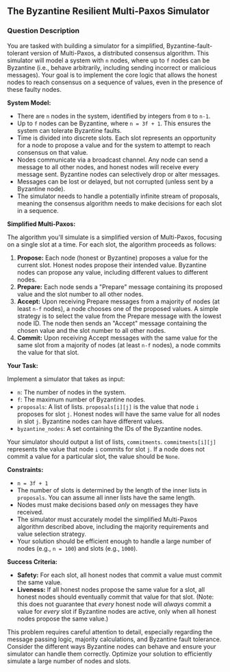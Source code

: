 ## The Byzantine Resilient Multi-Paxos Simulator

### Question Description

You are tasked with building a simulator for a simplified, Byzantine-fault-tolerant version of Multi-Paxos, a distributed consensus algorithm. This simulator will model a system with `n` nodes, where up to `f` nodes can be Byzantine (i.e., behave arbitrarily, including sending incorrect or malicious messages).  Your goal is to implement the core logic that allows the honest nodes to reach consensus on a sequence of values, even in the presence of these faulty nodes.

**System Model:**

*   There are `n` nodes in the system, identified by integers from `0` to `n-1`.
*   Up to `f` nodes can be Byzantine, where `n = 3f + 1`. This ensures the system can tolerate Byzantine faults.
*   Time is divided into discrete slots. Each slot represents an opportunity for a node to propose a value and for the system to attempt to reach consensus on that value.
*   Nodes communicate via a broadcast channel.  Any node can send a message to all other nodes, and honest nodes will receive every message sent. Byzantine nodes can selectively drop or alter messages.
*   Messages can be lost or delayed, but not corrupted (unless sent by a Byzantine node).
*   The simulator needs to handle a potentially infinite stream of proposals, meaning the consensus algorithm needs to make decisions for each slot in a sequence.

**Simplified Multi-Paxos:**

The algorithm you'll simulate is a simplified version of Multi-Paxos, focusing on a single slot at a time.  For each slot, the algorithm proceeds as follows:

1.  **Propose:** Each node (honest or Byzantine) proposes a value for the current slot. Honest nodes propose their intended value. Byzantine nodes can propose any value, including different values to different nodes.
2.  **Prepare:** Each node sends a "Prepare" message containing its proposed value and the slot number to all other nodes.
3.  **Accept:** Upon receiving Prepare messages from a majority of nodes (at least `n-f` nodes), a node chooses one of the proposed values. A simple strategy is to select the value from the Prepare message with the lowest node ID. The node then sends an "Accept" message containing the chosen value and the slot number to all other nodes.
4.  **Commit:** Upon receiving Accept messages with the same value for the same slot from a majority of nodes (at least `n-f` nodes), a node commits the value for that slot.

**Your Task:**

Implement a simulator that takes as input:

*   `n`: The number of nodes in the system.
*   `f`: The maximum number of Byzantine nodes.
*   `proposals`: A list of lists. `proposals[i][j]` is the value that node `i` proposes for slot `j`. Honest nodes will have the same value for all nodes in slot `j`. Byzantine nodes can have different values.
*   `byzantine_nodes`: A set containing the IDs of the Byzantine nodes.

Your simulator should output a list of lists, `commitments`.  `commitments[i][j]` represents the value that node `i` commits for slot `j`. If a node does not commit a value for a particular slot, the value should be `None`.

**Constraints:**

*   `n = 3f + 1`
*   The number of slots is determined by the length of the inner lists in `proposals`. You can assume all inner lists have the same length.
*   Nodes must make decisions based *only* on messages they have received.
*   The simulator must accurately model the simplified Multi-Paxos algorithm described above, including the majority requirements and value selection strategy.
*   Your solution should be efficient enough to handle a large number of nodes (e.g., `n = 100`) and slots (e.g., `1000`).

**Success Criteria:**

*   **Safety:**  For each slot, all honest nodes that commit a value must commit the same value.
*   **Liveness:** If all honest nodes propose the same value for a slot, all honest nodes should eventually commit that value for that slot. (Note: this does not guarantee that *every* honest node will *always* commit a value for *every* slot if Byzantine nodes are active, only when all honest nodes propose the same value.)

This problem requires careful attention to detail, especially regarding the message passing logic, majority calculations, and Byzantine fault tolerance.  Consider the different ways Byzantine nodes can behave and ensure your simulator can handle them correctly. Optimize your solution to efficiently simulate a large number of nodes and slots.
